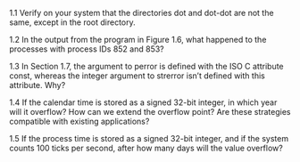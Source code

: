 1.1 Verify on your system that the directories dot and dot-dot are not the same, except in the
root directory.

1.2 In the output from the program in Figure 1.6, what happened to the processes with process
IDs 852 and 853?

1.3 In Section 1.7, the argument to perror is defined with the ISO C attribute const, whereas
the integer argument to strerror isn’t defined with this attribute. Why?

1.4 If the calendar time is stored as a signed 32-bit integer, in which year will it overflow? How
can we extend the overflow point? Are these strategies compatible with existing
applications?

1.5 If the process time is stored as a signed 32-bit integer, and if the system counts 100 ticks per
second, after how many days will the value overflow?
